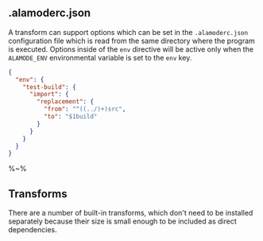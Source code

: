 ## .alamoderc.json

A transform can support options which can be set in the `.alamoderc.json` configuration file which is read from the same directory where the program is executed. Options inside of the `env` directive will be active only when the `ALAMODE_ENV` environmental variable is set to the `env` key.

```json
{
  "env": {
    "test-build": {
      "import": {
        "replacement": {
          "from": "^((../)+)src",
          "to": "$1build"
        }
      }
    }
  }
}
```

%~%

## Transforms

There are a number of built-in transforms, which don't need to be installed separately because their size is small enough to be included as direct dependencies.